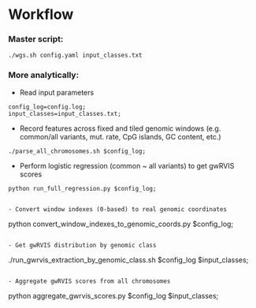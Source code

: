 # Workflow
### Master script:
```
./wgs.sh config.yaml input_classes.txt
```

### More analytically:

- Read input parameters
```
config_log=config.log;
input_classes=input_classes.txt;  
```

- Record features across fixed and tiled genomic windows (e.g. common/all variants, mut. rate, CpG islands, GC content, etc.) 
```
./parse_all_chromosomes.sh $config_log;
```

- Perform logistic regression (common ~ all variants) to get gwRVIS scores 
```
python run_full_regression.py $config_log;   


- Convert window indexes (0-based) to real genomic coordinates 
```
python convert_window_indexes_to_genomic_coords.py $config_log;
```

- Get gwRVIS distribution by genomic class 
```
./run_gwrvis_extraction_by_genomic_class.sh $config_log $input_classes;
```

- Aggregate gwRVIS scores from all chromosomes
```
python aggregate_gwrvis_scores.py $config_log $input_classes;
```
